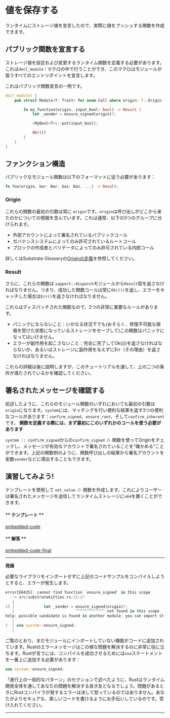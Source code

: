値を保存する
===

ランタイムにストレージ値を宣言したので、実際に値をプッシュする関数を作成できます。

## パブリック関数を宣言する

ストレージ値を設定および変更するランタイム関数を定義する必要があります。これは`decl_module！`マクロの中で行うことができ、このマクロはモジュールが扱うすべてのエントリポイントを宣言します。

これはパブリック関数宣言の一例です。

```rust
decl_module! {
    pub struct Module<T: Trait> for enum Call where origin: T::Origin {

        fn my_function(origin, input_bool: bool) -> Result {
            let _sender = ensure_signed(origin)?;

            <MyBool<T>>::put(input_bool);

            Ok(())
        }
    }
}
```

## ファンクション構造

パブリックなモジュール関数は以下のフォーマットに従う必要があります：

```rust
fn foo(origin, bar: Bar, baz: Baz, ...) -> Result;
```
### Origin

これらの関数の最初の引数は常に `origin`です。`origin`は呼び出しがどこから来たのかについての情報を含んでいます。これは通常、以下の3つのグループに分けられます。

 - 外部アカウントによって署名されているパブリックコール
 - ガバナンスシステムによってのみ許可されているルートコール
 - ブロックの作成者とバリデータによってのみ許可されている内部コール

詳しくはSubstrate Glossaryの[Originの定義](https://docs.substrate.dev/docs/glossary#section-origin)を参照してください。

### Result
さらに、これらの関数は `support::dispatch`モジュールから`Result`型を返さなければなりません。つまり、成功した関数コールは常に`Ok(())`を返し、エラーをキャッチした場合は`Err()`を返さなければなりません。

これらはディスパッチされた関数なので、2つの非常に重要なルールがあります。

 -  パニックにならないこと：いかなる状況下でも(おそらく、修復不可能な損傷を受けた状態になっているストレージをセーブして)この関数はパニックになってはいけません。
 - エラーが副作用を起こさないこと：完全に完了してOk(())を返さなければならないか、あるいはストレージに副作用を与えずにErr（その理由）を返さなければなりません。

これらの詳細は後に説明しますが、このチュートリアルを通して、上の二つの条件が満たされているかを確認してください。

## 署名されたメッセージを確認する

前述したように、これらのモジュール関数のいずれにおいても最初の引数は `origin`になります。`system`には、マッチングを行い便利な結果を返す3つの便利なコールがあります：`confirm_signed`、`ensure_root`、そして`confirm_inherent`です。 **関数を定義する際には、まず最初にこのいずれかのコールを使う必要があります**

`system :: confirm_signed`からの`confirm_signed（）`関数を使ってOriginをチェックし、メッセージが有効なアカウントで署名されていることを"確かめる"ことができます。上記の関数例のように、関数呼び出しの結果から署名アカウントを変数`sender`などに導出することもできます。

## 演習してみよう!

テンプレートを使用して `set_value（）`関数を作成します。これによりユーザーは署名されたメッセージを送信してランタイムストレージに`u64`を置くことができます。

<!-- tabs:start -->

#### ** テンプレート **

[embedded-code](../../1/assets/1.3-template.rs ':include :type=code embed-template')

#### ** 解答 **

[embedded-code-final](../../1/assets/1.3-finished-code.rs ':include :type=code embed-final')

<!-- tabs:end -->

---
**発展**

必要なライブラリをインポートせずに上記のコードサンプルをコンパイルしようとすると、エラーが発生します。

```rust
error[E0425]: cannot find function `ensure_signed` in this scope
  --> src/substratekitties.rs:15:27
   |
15 |             let _sender = ensure_signed(origin)?;
   |                           ^^^^^^^^^^^^^ not found in this scope
help: possible candidate is found in another module, you can import it into scope
   |
2  | use system::ensure_signed;
   |
```

ご覧のとおり、まだモジュールにインポートしていない機能がコードに追加されています。Rustのエラーメッセージはこの様な問題を解決するのに非常に役に立ちます。Rustが言うには、コンパイルを成功させるためには`use`ステートメントを一番上に追加する必要があります：

```rust
use system::ensure_signed;
```

「進行上の一般的なパターン」のセクションで述べたように、Rustはランタイム開発全体を通してあなたの問題を解決する良き友となるでしょう。問題があるときにRustコンパイラが発するエラーは決して怒っているのではありません。あなたがよりセキュアな、美しいコードを書けるようにお手伝いしているのです。受け入れてください。

---
